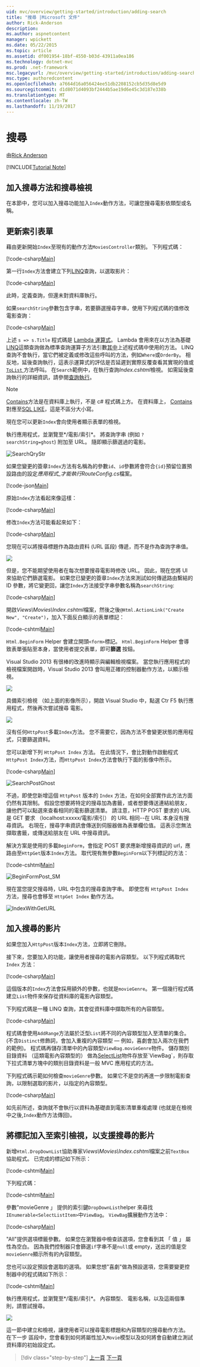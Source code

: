 ```yaml
---
uid: mvc/overview/getting-started/introduction/adding-search
title: "搜尋 |Microsoft 文件"
author: Rick-Anderson
description: 
ms.author: aspnetcontent
manager: wpickett
ms.date: 05/22/2015
ms.topic: article
ms.assetid: df001954-18bf-4550-b03d-43911a0ea186
ms.technology: dotnet-mvc
ms.prod: .net-framework
msc.legacyurl: /mvc/overview/getting-started/introduction/adding-search
msc.type: authoredcontent
ms.openlocfilehash: a7664d16a056424ee51db2208152cb5d35d8e5d9
ms.sourcegitcommit: d1d8071d4093bf2444b5ae19d6e45c3d187e338b
ms.translationtype: MT
ms.contentlocale: zh-TW
ms.lasthandoff: 11/19/2017
---
```

<a name="search"></a>搜尋
====================
由[Rick Anderson](https://github.com/Rick-Anderson)

[!INCLUDE[Tutorial Note](sample/code-location.md)]

## <a name="adding-a-search-method-and-search-view"></a>加入搜尋方法和搜尋檢視

在本節中，您可以加入搜尋功能加入`Index`動作方法，可讓您搜尋電影依類型或名稱。

## <a name="updating-the-index-form"></a>更新索引表單

藉由更新開始`Index`至現有的動作方法`MoviesController`類別。 下列程式碼：

[!code-csharp[Main](adding-search/samples/sample1.cs?highlight=1,6-9)]

第一行`Index`方法會建立下列[LINQ](https://msdn.microsoft.com/en-us/library/bb397926.aspx)查詢，以選取影片：

[!code-csharp[Main](adding-search/samples/sample2.cs)]

此時，定義查詢，但還未對資料庫執行。

如果`searchString`參數包含字串，若要篩選搜尋字串，使用下列程式碼的值修改電影查詢：

[!code-csharp[Main](adding-search/samples/sample3.cs)]

上述 `s => s.Title` 程式碼是 [Lambda 運算式](https://msdn.microsoft.com/en-us/library/bb397687.aspx)。 Lambda 會用來在以方法為基礎[LINQ](https://msdn.microsoft.com/en-us/library/bb397926.aspx)這類查詢做為標準查詢運算子方法引數[其中](https://msdn.microsoft.com/en-us/library/system.linq.enumerable.where.aspx)上述程式碼中使用的方法。 LINQ 查詢不會執行，當它們被定義或修改這些呼叫的方法，例如`Where`或`OrderBy`。 相反地，延後查詢執行，這表示運算式的評估是否延遲到實際反覆查看其實現的值或[ `ToList` ](https://msdn.microsoft.com/en-us/library/bb342261.aspx)方法呼叫。 在`Search`範例中，在執行查詢*Index.cshtml*檢視。 如需延後查詢執行的詳細資訊，請參閱[查詢執行](https://msdn.microsoft.com/en-us/library/bb738633.aspx)。

> [!NOTE]
> [Contains](https://msdn.microsoft.com/en-us/library/bb155125.aspx)方法是在資料庫上執行，不是 c# 程式碼上方。 在資料庫上， [Contains](https://msdn.microsoft.com/en-us/library/bb155125.aspx)對應至[SQL LIKE](https://msdn.microsoft.com/en-us/library/ms179859.aspx)，這是不區分大小寫。

現在您可以更新`Index`會向使用者顯示表單的檢視。

執行應用程式，並瀏覽至*/電影/索引*。 將查詢字串 (例如 `?searchString=ghost`) 附加至 URL。 隨即顯示篩選過的電影。

![SearchQryStr](adding-search/_static/image1.png)

如果您變更的簽章`Index`方法有名稱為的參數`id`、`id`參數將會符合`{id}`預留位置預設路由的設定*應用程式\_才能執行RouteConfig.cs*檔案。

[!code-json[Main](adding-search/samples/sample4.json)]

原始`Index`方法看起來像這樣：

[!code-csharp[Main](adding-search/samples/sample5.cs)]

修改`Index`方法可能看起來如下：

[!code-csharp[Main](adding-search/samples/sample6.cs?highlight=1,3)]

您現在可以將搜尋標題作為路由資料 (URL 區段) 傳遞，而不是作為查詢字串值。

![](adding-search/_static/image2.png)

但是，您不能期望使用者在每次想要搜尋電影時修改 URL。 因此，現在您將 UI 來協助它們篩選電影。 如果您已變更的簽章`Index`方法來測試如何傳遞路由繫結的 ID 參數，將它變更回，讓您`Index`方法接受字串參數名稱為`searchString`:

[!code-csharp[Main](adding-search/samples/sample7.cs)]

開啟*Views\Movies\Index.cshtml*檔案，然後之後`@Html.ActionLink("Create New", "Create")`，加入下面反白顯示的表單標記：

[!code-cshtml[Main](adding-search/samples/sample8.cshtml?highlight=12-15)]

`Html.BeginForm` Helper 會建立開頭`<form>`標記。 `Html.BeginForm` Helper 會導致表單張貼至本身，當使用者提交表單，即可**篩選** 按鈕。

Visual Studio 2013 有很棒的改進時顯示與編輯檢視檔案。 當您執行應用程式的檢視檔案開啟時，Visual Studio 2013 會叫用正確的控制器動作方法，以顯示檢視。

![](adding-search/_static/image3.png)

具備索引檢視 （如上面的影像所示），開啟 Visual Studio 中，點選 Ctr F5 執行應用程式，然後再次嘗試搜尋 電影。

![](adding-search/_static/image4.png)

沒有任何`HttpPost`多載`Index`方法。 您不需要它，因為方法不會變更狀態的應用程式，只要篩選資料。

您可以新增下列 `HttpPost Index` 方法。 在此情況下，會比對動作啟動程式`HttpPost Index`方法，而`HttpPost Index`方法會執行下面的影像中所示。

[!code-csharp[Main](adding-search/samples/sample9.cs)]

![SearchPostGhost](adding-search/_static/image5.png)

不過，即使您新增這個 `HttpPost` 版本的 `Index` 方法，在如何全部實作此方法方面仍然有其限制。 假設您想要將特定的搜尋加為書籤，或者想要傳送連結給朋友，讓他們可以點選來查看相同的電影篩選清單。 請注意，HTTP POST 要求的 URL 是 GET 要求 （localhost:xxxxx/電影/索引） 的 URL 相同--在 URL 本身沒有搜尋資訊。 右現在，搜尋字串資訊會傳送到伺服器做為表單欄位值。 這表示您無法擷取書籤，或傳送給朋友在 URL 中搜尋資訊。

解決方案是使用的多載`BeginForm`，會指定 POST 要求應新增搜尋資訊的 url，應路由至`HttpGet`版本`Index`方法。 取代現有無參數`BeginForm`以下列標記的方法：

[!code-cshtml[Main](adding-search/samples/sample10.cshtml)]

![BeginFormPost_SM](adding-search/_static/image6.png)

現在當您提交搜尋時，URL 中包含的搜尋查詢字串。 即使您有 `HttpPost Index` 方法，搜尋也會移至 `HttpGet Index` 動作方法。

![IndexWithGetURL](adding-search/_static/image7.png)

## <a name="adding-search-by-genre"></a>加入搜尋的影片

如果您加入`HttpPost`版本`Index`方法，立即將它刪除。

接下來，您要加入的功能，讓使用者搜尋的電影內容類型。 以下列程式碼取代 `Index` 方法：

[!code-csharp[Main](adding-search/samples/sample11.cs)]

這個版本的`Index`方法會採用額外的參數，也就是`movieGenre`。 第一個幾行程式碼建立`List`物件來保存從資料庫的電影內容類型。

下列程式碼是一種 LINQ 查詢，其會從資料庫中擷取所有的內容類型。

[!code-csharp[Main](adding-search/samples/sample12.cs)]

程式碼會使用`AddRange`方法屬於泛型`List`將不同的內容類型加入至清單的集合。 (不含`Distinct`修飾詞，會加入重複的內容類型 — 例如，喜劇會加入兩次在我們的範例)。 程式碼再儲存清單中的內容類型`ViewBag.movieGenre`物件。 儲存類別目錄資料 （這類電影內容類型的） 做為[SelectList](https://msdn.microsoft.com/en-us/library/system.web.mvc.selectlist(v=vs.108).aspx)物件存放至`ViewBag`，則存取下拉式清單方塊中的類別目錄資料是一般 MVC 應用程式的方法。

下列程式碼示範如何檢查`movieGenre`參數。 如果它不是空的再進一步限制電影查詢，以限制選取的影片，以指定的內容類型。

[!code-csharp[Main](adding-search/samples/sample13.cs)]

如先前所述，查詢就不會執行以資料為基礎直到電影清單重複處理 (也就是在檢視中之後,`Index`動作方法傳回)。

## <a name="adding-markup-to-the-index-view-to-support-search-by-genre"></a>將標記加入至索引檢視，以支援搜尋的影片

新增`Html.DropDownList`協助專家*Views\Movies\Index.cshtml*檔案之前`TextBox`協助程式。 已完成的標記如下所示：

[!code-cshtml[Main](adding-search/samples/sample14.cshtml?highlight=11)]

下列程式碼：

[!code-cshtml[Main](adding-search/samples/sample15.cshtml)]

參數"movieGenre 」 提供的索引鍵`DropDownList`helper 來尋找`IEnumerable<SelectListItem>`中`ViewBag`。 `ViewBag`擴展動作方法中：

[!code-csharp[Main](adding-search/samples/sample16.cs?highlight=10)]

"All"提供選項標籤參數。 如果您在瀏覽器中檢查該選項，您會看到其 「 值 」 屬性為空白。 因為我們控制器只會篩選`if`字串不是`null`或 empty，送出的值是空`movieGenre`顯示所有的內容類型。

您也可以設定預設會選取的選項。 如果您想"喜劇"做為預設選項，您需要變更控制器中的程式碼如下所示：

[!code-cshtml[Main](adding-search/samples/sample17.cshtml)]

執行應用程式，並瀏覽至*/電影/索引*。 內容類型、 電影名稱，以及這兩個準則，請嘗試搜尋。

![](adding-search/_static/image8.png)

這一節中建立和檢視，讓使用者可以搜尋電影標題和內容類型的搜尋動作方法。 在下一步 區段中，您會看到如何將屬性加入`Movie`模型以及如何將會自動建立測試資料庫的初始設定式。

>[!div class="step-by-step"]
[上一頁](examining-the-edit-methods-and-edit-view.md)
[下一頁](adding-a-new-field.md)
